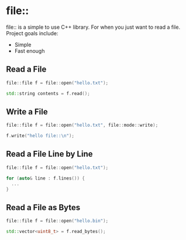 # file::
file:: is a simple to use C++ library. For when you just want to read a file. Project goals include:

* Simple
* Fast enough

## Read a File

```c++
file::file f = file::open("hello.txt");

std::string contents = f.read();
```

## Write a File

```c++
file::file f = file::open("hello.txt", file::mode::write);

f.write("hello file::\n");
```

## Read a File Line by Line

```c++
file::file f = file::open("hello.txt");

for (auto& line : f.lines()) {
  ...
}
```

## Read a File as Bytes

```c++
file::file f = file::open("hello.bin");

std::vector<uint8_t> = f.read_bytes();
```
